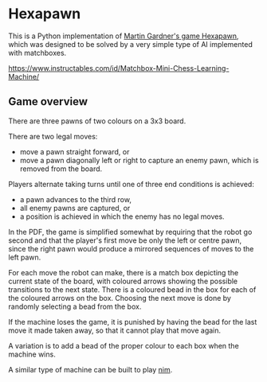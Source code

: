# Hexapawn
This is a Python implementation of [Martin Gardner's game
Hexapawn](http://www.cs.williams.edu/~freund/cs136-073/GardnerHexapawn.pdf),
which was designed to be solved by a very simple type of AI implemented with
matchboxes.

https://www.instructables.com/id/Matchbox-Mini-Chess-Learning-Machine/

## Game overview
There are three pawns of two colours on a 3x3 board. 

There are two legal moves: 
- move a pawn straight forward, or 
- move a pawn diagonally left or right to capture an enemy pawn, which is
  removed from the board.

Players alternate taking turns until one of three end conditions is achieved: 
- a pawn advances to the third row, 
- all enemy pawns are captured, or
- a position is achieved in which the enemy has no legal moves.

In the PDF, the game is simplified somewhat by requiring that the robot go
second and that the player's first move be only the left or centre pawn, since
the right pawn would produce a mirrored sequences of moves to the left pawn.

For each move the robot can make, there is a match box depicting the current
state of the board, with coloured arrows showing the possible transitions to the
next state. There is a coloured bead in the box for each of the coloured arrows
on the box. Choosing the next move is done by randomly selecting a bead from the
box.

If the machine loses the game, it is punished by having the bead for the last
move it made taken away, so that it cannot play that move again.

A variation is to add a bead of the proper colour to each box when the machine
wins.

A similar type of machine can be built to play
[nim](https://en.wikipedia.org/wiki/Nim).


